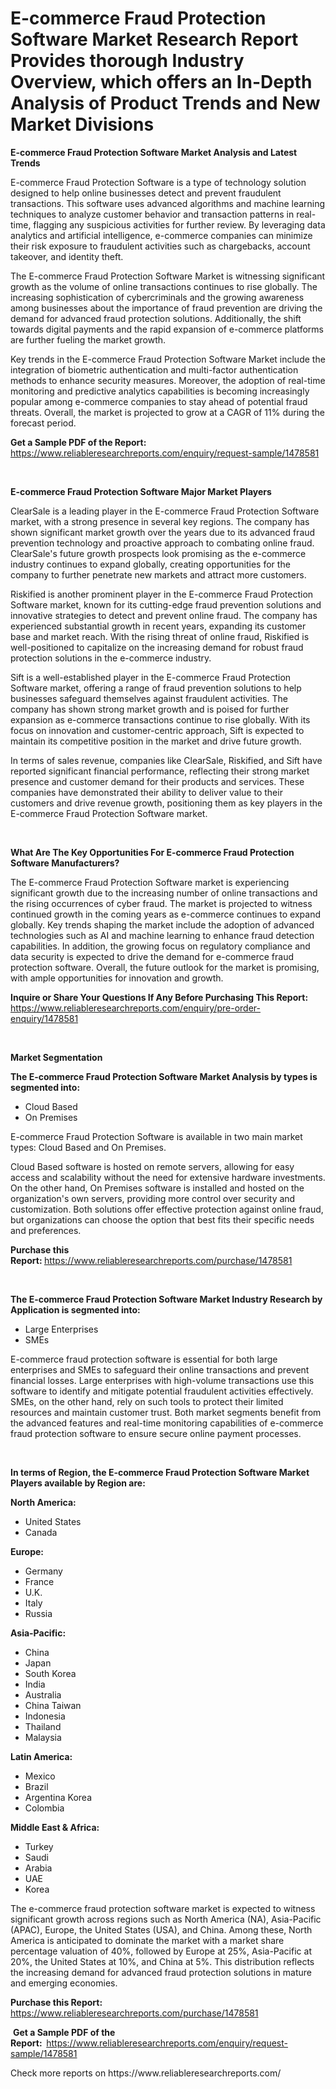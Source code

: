 <p><h1>E-commerce Fraud Protection Software Market Research Report Provides thorough Industry Overview, which offers an In-Depth Analysis of Product Trends and New Market Divisions</h1></p><p><strong>E-commerce Fraud Protection Software Market Analysis and Latest Trends</strong></p>
<p><p>E-commerce Fraud Protection Software is a type of technology solution designed to help online businesses detect and prevent fraudulent transactions. This software uses advanced algorithms and machine learning techniques to analyze customer behavior and transaction patterns in real-time, flagging any suspicious activities for further review. By leveraging data analytics and artificial intelligence, e-commerce companies can minimize their risk exposure to fraudulent activities such as chargebacks, account takeover, and identity theft.</p><p>The E-commerce Fraud Protection Software Market is witnessing significant growth as the volume of online transactions continues to rise globally. The increasing sophistication of cybercriminals and the growing awareness among businesses about the importance of fraud prevention are driving the demand for advanced fraud protection solutions. Additionally, the shift towards digital payments and the rapid expansion of e-commerce platforms are further fueling the market growth.</p><p>Key trends in the E-commerce Fraud Protection Software Market include the integration of biometric authentication and multi-factor authentication methods to enhance security measures. Moreover, the adoption of real-time monitoring and predictive analytics capabilities is becoming increasingly popular among e-commerce companies to stay ahead of potential fraud threats. Overall, the market is projected to grow at a CAGR of 11% during the forecast period.</p></p>
<p><strong>Get a Sample PDF of the Report:&nbsp;</strong> <a href="https://www.reliableresearchreports.com/enquiry/request-sample/1478581">https://www.reliableresearchreports.com/enquiry/request-sample/1478581</a></p>
<p>&nbsp;</p>
<p><strong>E-commerce Fraud Protection Software Major Market Players</strong></p>
<p><p>ClearSale is a leading player in the E-commerce Fraud Protection Software market, with a strong presence in several key regions. The company has shown significant market growth over the years due to its advanced fraud prevention technology and proactive approach to combating online fraud. ClearSale's future growth prospects look promising as the e-commerce industry continues to expand globally, creating opportunities for the company to further penetrate new markets and attract more customers.</p><p>Riskified is another prominent player in the E-commerce Fraud Protection Software market, known for its cutting-edge fraud prevention solutions and innovative strategies to detect and prevent online fraud. The company has experienced substantial growth in recent years, expanding its customer base and market reach. With the rising threat of online fraud, Riskified is well-positioned to capitalize on the increasing demand for robust fraud protection solutions in the e-commerce industry.</p><p>Sift is a well-established player in the E-commerce Fraud Protection Software market, offering a range of fraud prevention solutions to help businesses safeguard themselves against fraudulent activities. The company has shown strong market growth and is poised for further expansion as e-commerce transactions continue to rise globally. With its focus on innovation and customer-centric approach, Sift is expected to maintain its competitive position in the market and drive future growth.</p><p>In terms of sales revenue, companies like ClearSale, Riskified, and Sift have reported significant financial performance, reflecting their strong market presence and customer demand for their products and services. These companies have demonstrated their ability to deliver value to their customers and drive revenue growth, positioning them as key players in the E-commerce Fraud Protection Software market.</p></p>
<p>&nbsp;</p>
<p><strong>What Are The Key Opportunities For E-commerce Fraud Protection Software Manufacturers?</strong></p>
<p><p>The E-commerce Fraud Protection Software market is experiencing significant growth due to the increasing number of online transactions and the rising occurrences of cyber fraud. The market is projected to witness continued growth in the coming years as e-commerce continues to expand globally. Key trends shaping the market include the adoption of advanced technologies such as AI and machine learning to enhance fraud detection capabilities. In addition, the growing focus on regulatory compliance and data security is expected to drive the demand for e-commerce fraud protection software. Overall, the future outlook for the market is promising, with ample opportunities for innovation and growth.</p></p>
<p><strong>Inquire or Share Your Questions If Any Before Purchasing This Report:</strong> <a href="https://www.reliableresearchreports.com/enquiry/pre-order-enquiry/1478581">https://www.reliableresearchreports.com/enquiry/pre-order-enquiry/1478581</a></p>
<p>&nbsp;</p>
<p><strong>Market Segmentation</strong></p>
<p><strong>The E-commerce Fraud Protection Software Market Analysis by types is segmented into:</strong></p>
<p><ul><li>Cloud Based</li><li>On Premises</li></ul></p>
<p><p>E-commerce Fraud Protection Software is available in two main market types: Cloud Based and On Premises. </p><p>Cloud Based software is hosted on remote servers, allowing for easy access and scalability without the need for extensive hardware investments. On the other hand, On Premises software is installed and hosted on the organization's own servers, providing more control over security and customization. Both solutions offer effective protection against online fraud, but organizations can choose the option that best fits their specific needs and preferences.</p></p>
<p><strong>Purchase this Report:&nbsp;</strong><a href="https://www.reliableresearchreports.com/purchase/1478581">https://www.reliableresearchreports.com/purchase/1478581</a></p>
<p>&nbsp;</p>
<p><strong>The E-commerce Fraud Protection Software Market Industry Research by Application is segmented into:</strong></p>
<p><ul><li>Large Enterprises</li><li>SMEs</li></ul></p>
<p><p>E-commerce fraud protection software is essential for both large enterprises and SMEs to safeguard their online transactions and prevent financial losses. Large enterprises with high-volume transactions use this software to identify and mitigate potential fraudulent activities effectively. SMEs, on the other hand, rely on such tools to protect their limited resources and maintain customer trust. Both market segments benefit from the advanced features and real-time monitoring capabilities of e-commerce fraud protection software to ensure secure online payment processes.</p></p>
<p>&nbsp;</p>
<p><strong>In terms of Region, the E-commerce Fraud Protection Software Market Players available by Region are:</strong></p>
<p>
    <p> <strong> North America: </strong>
        <ul>
            <li>United States</li>
            <li>Canada</li>
        </ul>
        </p> 
    <p> <strong> Europe: </strong>
        <ul>
            <li>Germany</li>
            <li>France</li>
            <li>U.K.</li>
            <li>Italy</li>
            <li>Russia</li>
        </ul>
        </p> 
    <p> <strong> Asia-Pacific: </strong>
        <ul>
            <li>China</li>
            <li>Japan</li>
            <li>South Korea</li>
            <li>India</li>
            <li>Australia</li>
            <li>China Taiwan</li>
            <li>Indonesia</li>
            <li>Thailand</li>
            <li>Malaysia</li>
        </ul>
        </p> 
    <p> <strong> Latin America: </strong>
        <ul>
            <li>Mexico</li>
            <li>Brazil</li>
            <li>Argentina Korea</li>
            <li>Colombia</li>
        </ul>
        </p> 
    <p> <strong> Middle East & Africa: </strong>
        <ul>
            <li>Turkey</li>
            <li>Saudi</li>
            <li>Arabia</li>
            <li>UAE</li>
            <li>Korea</li>
        </ul>
    </p>
    </p>
<p><p>The e-commerce fraud protection software market is expected to witness significant growth across regions such as North America (NA), Asia-Pacific (APAC), Europe, the United States (USA), and China. Among these, North America is anticipated to dominate the market with a market share percentage valuation of 40%, followed by Europe at 25%, Asia-Pacific at 20%, the United States at 10%, and China at 5%. This distribution reflects the increasing demand for advanced fraud protection solutions in mature and emerging economies.</p></p>
<p><strong>Purchase this Report: </strong><a href="https://www.reliableresearchreports.com/purchase/1478581">https://www.reliableresearchreports.com/purchase/1478581</a></p>
<p>&nbsp;<strong>Get a Sample PDF of the Report:&nbsp;&nbsp;</strong><a href="https://www.reliableresearchreports.com/enquiry/request-sample/1478581">https://www.reliableresearchreports.com/enquiry/request-sample/1478581</a></p>
<p><strong></strong></p>
<p>Check more reports on https://www.reliableresearchreports.com/</p>